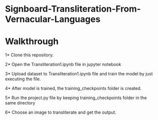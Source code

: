# Signboard-Transliteration-From-Vernacular-Languages

# Walkthrough
  1* Clone this repository.

  2* Open the Transliteration1.ipynb file in jupyter notebook

  3* Upload dataset to Transliteration1.ipynb file and train the model by just executing the file.

  4* After model is trained, the training_checkpoints folder is created.

  5* Run the project.py file by keeping training_checkpoints folder in the same directory

  6* Choose an image to transliterate and get the output.
